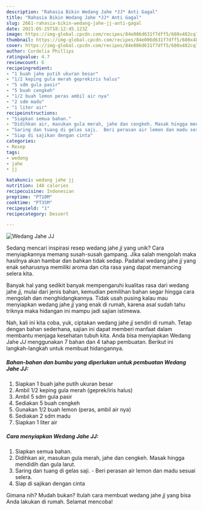 ```yaml
---
description: "Rahasia Bikin Wedang Jahe *JJ* Anti Gagal"
title: "Rahasia Bikin Wedang Jahe *JJ* Anti Gagal"
slug: 2661-rahasia-bikin-wedang-jahe-jj-anti-gagal
date: 2021-05-25T18:12:45.123Z
image: https://img-global.cpcdn.com/recipes/84e006d631f7dff5/680x482cq70/wedang-jahe-jj-foto-resep-utama.jpg
thumbnail: https://img-global.cpcdn.com/recipes/84e006d631f7dff5/680x482cq70/wedang-jahe-jj-foto-resep-utama.jpg
cover: https://img-global.cpcdn.com/recipes/84e006d631f7dff5/680x482cq70/wedang-jahe-jj-foto-resep-utama.jpg
author: Cordelia Phillips
ratingvalue: 4.7
reviewcount: 6
recipeingredient:
- "1 buah jahe putih ukuran besar"
- "1/2 keping gula merah geprekiris halus"
- "5 sdm gula pasir"
- "5 buah cengkeh"
- "1/2 buah lemon peras ambil air nya"
- "2 sdm madu"
- "1 liter air"
recipeinstructions:
- "Siapkan semua bahan."
- "Didihkan air, masukan gula merah, jahe dan cengkeh. Masak hingga mendidih dan gula larut."
- "Saring dan tuang di gelas saji.  Beri perasan air lemon dan madu sesuai selera."
- "Siap di sajikan dengan cinta"
categories:
- Resep
tags:
- wedang
- jahe
- jj

katakunci: wedang jahe jj 
nutrition: 148 calories
recipecuisine: Indonesian
preptime: "PT10M"
cooktime: "PT35M"
recipeyield: "1"
recipecategory: Dessert

---
```



![Wedang Jahe *JJ*](https://img-global.cpcdn.com/recipes/84e006d631f7dff5/680x482cq70/wedang-jahe-jj-foto-resep-utama.jpg)

Sedang mencari inspirasi resep wedang jahe *jj* yang unik? Cara menyiapkannya memang susah-susah gampang. Jika salah mengolah maka hasilnya akan hambar dan bahkan tidak sedap. Padahal wedang jahe *jj* yang enak seharusnya memiliki aroma dan cita rasa yang dapat memancing selera kita.



Banyak hal yang sedikit banyak mempengaruhi kualitas rasa dari wedang jahe *jj*, mulai dari jenis bahan, kemudian pemilihan bahan segar hingga cara mengolah dan menghidangkannya. Tidak usah pusing kalau mau menyiapkan wedang jahe *jj* yang enak di rumah, karena asal sudah tahu triknya maka hidangan ini mampu jadi sajian istimewa.


Nah, kali ini kita coba, yuk, ciptakan wedang jahe *jj* sendiri di rumah. Tetap dengan bahan sederhana, sajian ini dapat memberi manfaat dalam membantu menjaga kesehatan tubuh kita. Anda bisa menyiapkan Wedang Jahe *JJ* menggunakan 7 bahan dan 4 tahap pembuatan. Berikut ini langkah-langkah untuk membuat hidangannya.

<!--inarticleads1-->

##### Bahan-bahan dan bumbu yang diperlukan untuk pembuatan Wedang Jahe *JJ*:

1. Siapkan 1 buah jahe putih ukuran besar
1. Ambil 1/2 keping gula merah (geprek/iris halus)
1. Ambil 5 sdm gula pasir
1. Sediakan 5 buah cengkeh
1. Gunakan 1/2 buah lemon (peras, ambil air nya)
1. Sediakan 2 sdm madu
1. Siapkan 1 liter air




<!--inarticleads2-->

##### Cara menyiapkan Wedang Jahe *JJ*:

1. Siapkan semua bahan.
1. Didihkan air, masukan gula merah, jahe dan cengkeh. Masak hingga mendidih dan gula larut.
1. Saring dan tuang di gelas saji.  - Beri perasan air lemon dan madu sesuai selera.
1. Siap di sajikan dengan cinta




Gimana nih? Mudah bukan? Itulah cara membuat wedang jahe *jj* yang bisa Anda lakukan di rumah. Selamat mencoba!
